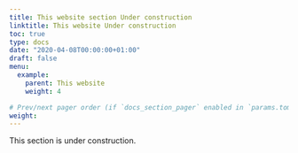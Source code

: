 ```yaml
---
title: This website section Under construction
linktitle: This website Under construction
toc: true
type: docs
date: "2020-04-08T00:00:00+01:00"
draft: false
menu:
  example:
    parent: This website
    weight: 4

# Prev/next pager order (if `docs_section_pager` enabled in `params.toml`)
weight: 
---
```


This section is under construction.

